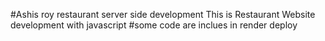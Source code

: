 #Ashis roy restaurant server side development
This is Restaurant Website development with javascript
#some code are inclues in render deploy

